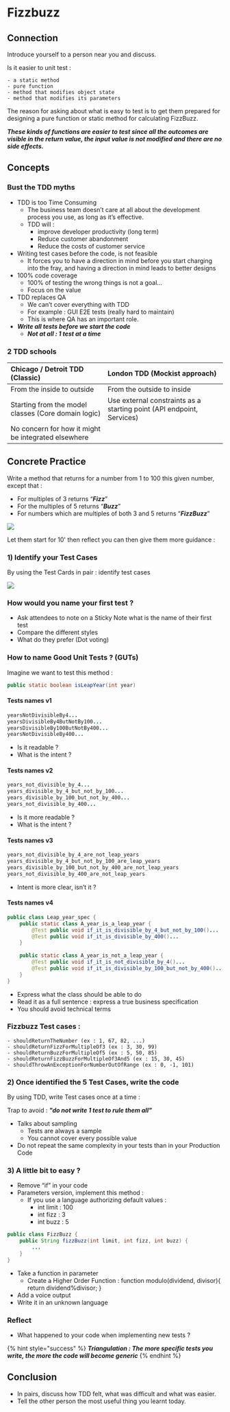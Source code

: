 # Fizzbuzz

## Connection

Introduce yourself to a person near you and discuss.

Is it easier to unit test :

```text
- a static method
- pure function
- method that modifies object state
- method that modifies its parameters
```

The reason for asking about what is easy to test is to get them prepared for designing a pure function or static method for calculating FizzBuzz. 

_**These kinds of functions are easier to test since all the outcomes are visible in the return value, the input value is not modified and there are no side effects.**_

## Concepts

### Bust the TDD myths

* TDD is too Time Consuming
  * The business team doesn’t care at all about the development process you use, as long as it’s effective.
  * TDD will :
    * improve developer productivity \(long term\)
    * Reduce customer abandonment
    * Reduce the costs of customer service 
* Writing test cases before the code, is not feasible
  * It forces you to have a direction in mind before you start charging into the fray, and having a direction in mind leads to better designs
* 100% code coverage
  * 100% of testing the wrong things is not a goal…
  * Focus on the value 
* TDD replaces QA
  * We can’t cover everything with TDD
  * For example : GUI E2E tests \(really hard to maintain\)
  * This is where QA has an important role.
* _**Write all tests before we start the code**_
  * _**Not at all : 1 test at a time**_

### 2 TDD schools

| Chicago / Detroit TDD \(Classic\) | London TDD \(Mockist approach\) |
| :--- | :--- |
| From the inside to outside | From the outside to inside |
| Starting from the model classes \(Core domain logic\) | Use external constraints as a starting point \(API endpoint, Services\) |
| No concern for how it might be integrated elsewhere |  |

## Concrete Practice

Write a method that returns for a number from 1 to 100 this given number, except that : 

* For multiples of 3 returns “_**Fizz**_”
* For the multiples of 5 returns “_**Buzz**_”
* For numbers which are multiples of both 3 and 5 returns “_**FizzBuzz**_”

![](../../../.gitbook/assets/image%20%28499%29.png)

Let them start for 10' then reflect you can then give them more guidance :

### 1\) Identify your Test Cases

By using the Test Cards in pair : identify test cases

![](../../../.gitbook/assets/image%20%28501%29.png)

### How would you name your first test ?

* Ask attendees to note on a Sticky Note what is the name of their first test
* Compare the different styles
* What do they prefer \(Dot voting\)

### How to name Good Unit Tests ? \(GUTs\)

Imagine we want to test this method :

```java
public static boolean isLeapYear(int year)
```

#### Tests names v1

```java
yearsNotDivisibleBy4...
yearsDivisibleBy4ButNotBy100...
yearsDivisibleBy100ButNotBy400...
yearsNotDivisibleBy400...
```

* Is it readable ?
* What is the intent ?

#### Tests names v2

```java
years_not_divisible_by_4...
years_divisible_by_4_but_not_by_100...
years_divisible_by_100_but_not_by_400...
years_not_divisible_by_400...
```

* Is it more readable ?
* What is the intent ?

#### Tests names v3

```java
years_not_divisible_by_4_are_not_leap_years
years_divisible_by_4_but_not_by_100_are_leap_years
years_divisible_by_100_but_not_by_400_are_not_leap_years
years_not_divisible_by_400_are_not_leap_years
```

* Intent is more clear, isn’t it ?

#### Tests names v4

```java
public class Leap_year_spec {
    public static class A_year_is_a_leap_year {
        @Test public void if_it_is_divisible_by_4_but_not_by_100()...
        @Test public void if_it_is_divisible_by_400()...
    }
    
    public static class A_year_is_not_a_leap_year {
        @Test public void if_it_is_not_divisible_by_4()...
        @Test public void if_it_is_divisible_by_100_but_not_by_400()...
    }
}
```

* Express what the class should be able to do
* Read it as a full sentence : express a true business specification
* You should avoid technical terms

### Fizzbuzz Test cases :

```text
- shouldReturnTheNumber (ex : 1, 67, 82, ...)
- shouldReturnFizzForMultipleOf3 (ex : 3, 30, 99)
- shouldReturnBuzzForMultipleOf5 (ex : 5, 50, 85)
- shouldReturnFizzBuzzForMultipleOf3And5 (ex : 15, 30, 45)
- shouldThrowAnExceptionForNumberOutOfRange (ex : 0, -1, 101)
```

### 2\) Once identified the 5 Test Cases, write the code

By using TDD, write Test cases once at a time :

Trap to avoid : _**"do not write 1 test to rule them all"**_

* Talks about sampling
  * Tests are always a sample
  * You cannot cover every possible value
* Do not repeat the same complexity in your tests than in your Production Code

### 3\) A little bit to easy ?

* Remove “if” in your code
* Parameters version, implement this method : 
  * If you use a language authorizing default values :
    * int limit : 100
    * int fizz : 3
    * int buzz : 5

```java
public class FizzBuzz {
    public String fizzBuzz(int limit, int fizz, int buzz) {
        ...
    }
}
```

* Take a function in parameter
  * Create a Higher Order Function : function modulo\(dividend, divisor\){ return dividend%divisor; }
* Add a voice output
* Write it in an unknown language

### Reflect

* What happened to your code when implementing new tests ?

{% hint style="success" %}
_**Triangulation : The more specific tests you write, the more the code will become generic**_
{% endhint %}

## Conclusion

* In pairs, discuss how TDD felt, what was difficult and what was easier.
* Tell the other person the most useful thing you learnt today.





